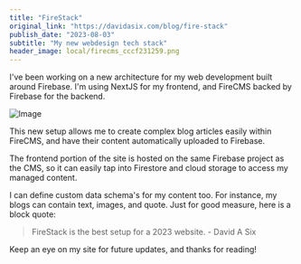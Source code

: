 ```yaml
---
title: "FireStack"
original_link: "https://davidasix.com/blog/fire-stack"
publish_date: "2023-08-03"
subtitle: "My new webdesign tech stack"
header_image: local/firecms_cccf231259.png
---
```


I've been working on a new architecture for my web development built around Firebase. I'm using NextJS for my frontend, and FireCMS backed by Firebase for the backend.

![Image](local/Screenshot_from_2024_06_19_17_31_42_c42bbb0c84.png)

This new setup allows me to create complex blog articles easily within FireCMS, and have their content automatically uploaded to Firebase.

The frontend portion of the site is hosted on the same Firebase project as the CMS, so it can easily tap into Firestore and cloud storage to access my managed content.

I can define custom data schema's for my content too. For instance, my blogs can contain text, images, and quote. Just for good measure, here is a block quote:

> FireStack is the best setup for a 2023 website. - David A Six

Keep an eye on my site for future updates, and thanks for reading!